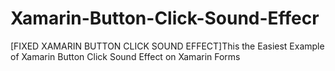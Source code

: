 # Xamarin-Button-Click-Sound-Effecr
[FIXED XAMARIN BUTTON CLICK SOUND EFFECT]This the Easiest Example of Xamarin Button Click Sound Effect on Xamarin Forms
